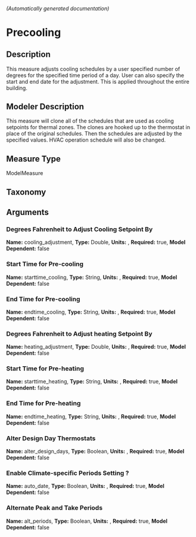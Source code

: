 

###### (Automatically generated documentation)

# Precooling

## Description
This measure adjusts cooling schedules by a user specified number of degrees for the specified time period of a day. User can also specify the start and end date for the adjustment. This is applied throughout the entire building.

## Modeler Description
This measure will clone all of the schedules that are used as  cooling setpoints for thermal zones. The clones are hooked up to the thermostat in place of the original schedules. Then the schedules are adjusted by the specified values. HVAC operation schedule will also be changed.

## Measure Type
ModelMeasure

## Taxonomy


## Arguments


### Degrees Fahrenheit to Adjust Cooling Setpoint By

**Name:** cooling_adjustment,
**Type:** Double,
**Units:** ,
**Required:** true,
**Model Dependent:** false

### Start Time for Pre-cooling

**Name:** starttime_cooling,
**Type:** String,
**Units:** ,
**Required:** true,
**Model Dependent:** false

### End Time for Pre-cooling

**Name:** endtime_cooling,
**Type:** String,
**Units:** ,
**Required:** true,
**Model Dependent:** false

### Degrees Fahrenheit to Adjust heating Setpoint By

**Name:** heating_adjustment,
**Type:** Double,
**Units:** ,
**Required:** true,
**Model Dependent:** false

### Start Time for Pre-heating

**Name:** starttime_heating,
**Type:** String,
**Units:** ,
**Required:** true,
**Model Dependent:** false

### End Time for Pre-heating

**Name:** endtime_heating,
**Type:** String,
**Units:** ,
**Required:** true,
**Model Dependent:** false

### Alter Design Day Thermostats

**Name:** alter_design_days,
**Type:** Boolean,
**Units:** ,
**Required:** true,
**Model Dependent:** false

### Enable Climate-specific Periods Setting ?

**Name:** auto_date,
**Type:** Boolean,
**Units:** ,
**Required:** true,
**Model Dependent:** false

### Alternate Peak and Take Periods

**Name:** alt_periods,
**Type:** Boolean,
**Units:** ,
**Required:** true,
**Model Dependent:** false




